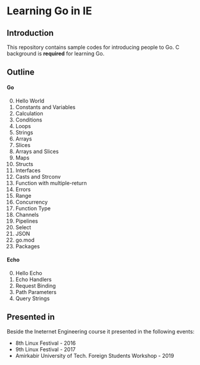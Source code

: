 # Learning Go in IE

## Introduction

This repository contains sample codes for introducing people to Go.
C background is **required** for learning Go.

## Outline

#### Go

0. Hello World
1. Constants and Variables
2. Calculation
3. Conditions
4. Loops
5. Strings
6. Arrays
7. Slices
8. Arrays and Slices
9. Maps
10. Structs
11. Interfaces
12. Casts and Strconv
13. Function with multiple-return
14. Errors
15. Range
16. Concurrency
17. Function Type
18. Channels
19. Pipelines
20. Select
21. JSON
22. go.mod
23. Packages

#### Echo

0. Hello Echo
1. Echo Handlers
2. Request Binding
3. Path Parameters
4. Query Strings

## Presented in

Beside the Ineternet Engineering course it presented in the following events:

- 8th Linux Festival - 2016
- 9th Linux Festival - 2017
- Amirkabir University of Tech. Foreign Students Workshop - 2019
